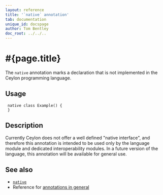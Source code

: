 ```yaml
---
layout: reference
title: '`native` annotation'
tab: documentation
unique_id: docspage
author: Tom Bentley
doc_root: ../../..
---
```


# #{page.title}

The `native` annotation marks a declaration that is not implemented 
in the Ceylon programming language.

## Usage

<!-- try: -->
     native class Example() {
     }

## Description

Currently Ceylon does not offer a well defined "native interface", 
and therefore this annotation is intended to be used only by the 
language module and dedicated interoperability modules. In a future
version of the language, this annotation will be available for
general use.

## See also

* [`native`](#{site.urls.apidoc_current}/index.html#native)
* Reference for [annotations in general](../../structure/annotation/)

